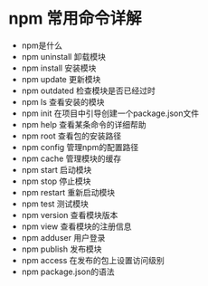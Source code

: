 # npm 常用命令详解

* npm是什么
* npm uninstall 卸载模块
* npm install 安装模块
* npm update 更新模块
* npm outdated 检查模块是否已经过时
* npm ls 查看安装的模块
* npm init 在项目中引导创建一个package.json文件
* npm help 查看某条命令的详细帮助
* npm root 查看包的安装路径
* npm config 管理npm的配置路径
* npm cache 管理模块的缓存
* npm start 启动模块
* npm stop 停止模块
* npm restart 重新启动模块
* npm test 测试模块
* npm version 查看模块版本
* npm view 查看模块的注册信息
* npm adduser  用户登录
* npm publish 发布模块
* npm access 在发布的包上设置访问级别
* npm package.json的语法